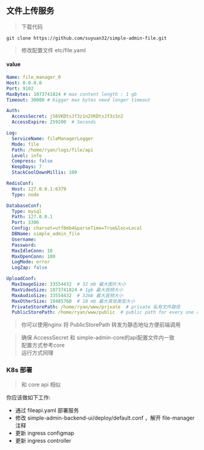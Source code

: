 ## 文件上传服务

> 下载代码
```shell
git clone https://github.com/suyuan32/simple-admin-file.git
```

> 修改配置文件 etc/file.yaml

#### value
```yaml
Name: file_manager_0
Host: 0.0.0.0
Port: 9102
MaxBytes: 1073741824 # max content length : 1 gb
Timeout: 30000 # bigger max bytes need longer timeout

Auth:
  AccessSecret: jS6VKDtsJf3z1n2VKDtsJf3z1n2
  AccessExpire: 259200  # Seconds

Log:
  ServiceName: fileManagerLogger
  Mode: file
  Path: /home/ryan/logs/file/api
  Level: info
  Compress: false
  KeepDays: 7
  StackCoolDownMillis: 100

RedisConf:
  Host: 127.0.0.1:6379
  Type: node

DatabaseConf:
  Type: mysql
  Path: 127.0.0.1
  Port: 3306
  Config: charset=utf8mb4&parseTime=True&loc=Local
  DBName: simple_admin_file
  Username:
  Password:
  MaxIdleConn: 10
  MaxOpenConn: 100
  LogMode: error
  LogZap: false

UploadConf:
  MaxImageSize: 33554432  # 32 mb 最大图片大小
  MaxVideoSize: 1073741824 # 1gb 最大视频大小
  MaxAudioSize: 33554432  # 32mb 最大音频大小
  MaxOtherSize: 10485760  # 10 mb 最大其他类型大小
  PrivateStorePath: /home/ryan/www/private  # private 私有文件路径
  PublicStorePath: /home/ryan/www/public  # public path for every one access e.g. nginx path 公开文件路径
```
> 你可以使用nginx 将 PublicStorePath 转发为静态地址方便前端调用

> 确保 AccessSecret 和 simple-admin-core的api配置文件内一致 \
配置方式参考core \
运行方式同理

### K8s 部署
> 和 core api 相似

你应该做如下工作:
- 通过 fileapi.yaml 部署服务
- 修改 simple-admin-backend-ui/deploy/default.conf ，解开 file-manager注释
- 更新 ingress configmap
- 更新 ingress controller